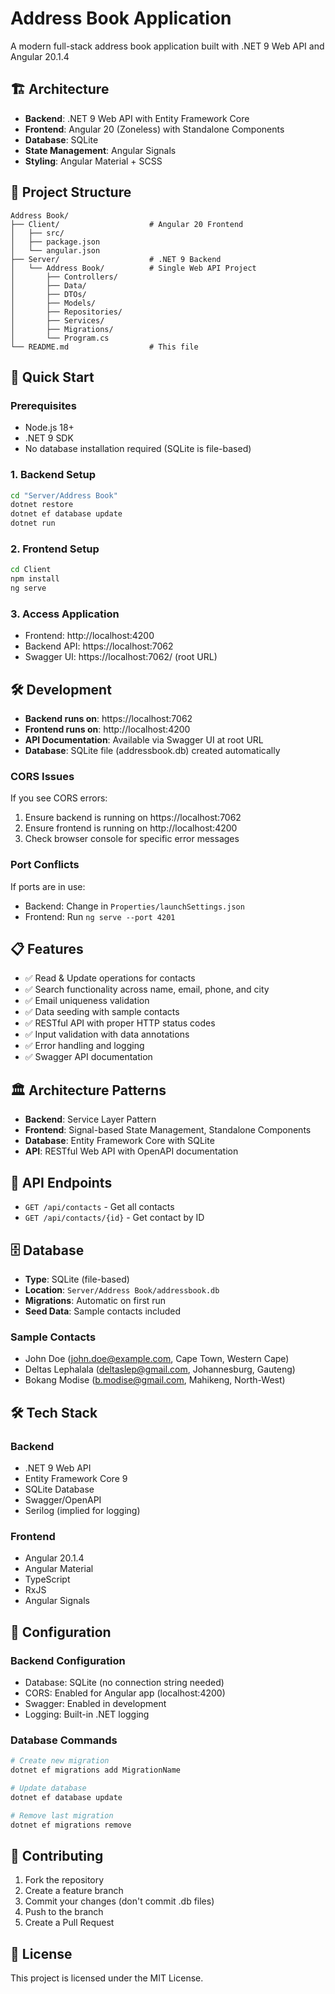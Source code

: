 # Address Book Application

A modern full-stack address book application built with .NET 9 Web API and Angular 20.1.4

## 🏗️ Architecture

- **Backend**: .NET 9 Web API with Entity Framework Core
- **Frontend**: Angular 20 (Zoneless) with Standalone Components
- **Database**: SQLite
- **State Management**: Angular Signals
- **Styling**: Angular Material + SCSS

## 📁 Project Structure

```
Address Book/
├── Client/                    # Angular 20 Frontend
│   ├── src/
│   ├── package.json
│   └── angular.json
├── Server/                    # .NET 9 Backend
│   └── Address Book/          # Single Web API Project
│       ├── Controllers/
│       ├── Data/
│       ├── DTOs/
│       ├── Models/
│       ├── Repositories/
│       ├── Services/
│       ├── Migrations/
│       └── Program.cs
└── README.md                  # This file
```

## 🚀 Quick Start

### Prerequisites
- Node.js 18+
- .NET 9 SDK
- No database installation required (SQLite is file-based)

### 1. Backend Setup
```bash
cd "Server/Address Book"
dotnet restore
dotnet ef database update
dotnet run
```

### 2. Frontend Setup
```bash
cd Client
npm install
ng serve
```

### 3. Access Application
- Frontend: http://localhost:4200
- Backend API: https://localhost:7062
- Swagger UI: https://localhost:7062/ (root URL)

## 🛠️ Development

- **Backend runs on**: https://localhost:7062
- **Frontend runs on**: http://localhost:4200
- **API Documentation**: Available via Swagger UI at root URL
- **Database**: SQLite file (addressbook.db) created automatically

### CORS Issues

If you see CORS errors:
1. Ensure backend is running on https://localhost:7062
2. Ensure frontend is running on http://localhost:4200
3. Check browser console for specific error messages

### Port Conflicts

If ports are in use:
- Backend: Change in `Properties/launchSettings.json`
- Frontend: Run `ng serve --port 4201`

## 📋 Features

- ✅ Read & Update operations for contacts
- ✅ Search functionality across name, email, phone, and city
- ✅ Email uniqueness validation
- ✅ Data seeding with sample contacts
- ✅ RESTful API with proper HTTP status codes
- ✅ Input validation with data annotations
- ✅ Error handling and logging
- ✅ Swagger API documentation

## 🏛️ Architecture Patterns

- **Backend**: Service Layer Pattern
- **Frontend**: Signal-based State Management, Standalone Components
- **Database**: Entity Framework Core with SQLite
- **API**: RESTful Web API with OpenAPI documentation

## 📝 API Endpoints

- `GET /api/contacts` - Get all contacts
- `GET /api/contacts/{id}` - Get contact by ID
<!-- - `GET /api/contacts/search?q={query}` - Search contacts
- `POST /api/contacts` - Create new contact
- `PUT /api/contacts/{id}` - Update contact
- `DELETE /api/contacts/{id}` - Delete contact -->

## 🗄️ Database

- **Type**: SQLite (file-based)
- **Location**: `Server/Address Book/addressbook.db`
- **Migrations**: Automatic on first run
- **Seed Data**: Sample contacts included

### Sample Contacts
- John Doe (john.doe@example.com, Cape Town, Western Cape)
- Deltas Lephalala (deltaslep@gmail.com, Johannesburg, Gauteng)
- Bokang Modise (b.modise@gmail.com, Mahikeng, North-West)

## 🛠️ Tech Stack

### Backend
- .NET 9 Web API
- Entity Framework Core 9
- SQLite Database
- Swagger/OpenAPI
- Serilog (implied for logging)

### Frontend
- Angular 20.1.4
- Angular Material
- TypeScript
- RxJS
- Angular Signals

## 🔧 Configuration

### Backend Configuration
- Database: SQLite (no connection string needed)
- CORS: Enabled for Angular app (localhost:4200)
- Swagger: Enabled in development
- Logging: Built-in .NET logging

### Database Commands
```bash
# Create new migration
dotnet ef migrations add MigrationName

# Update database
dotnet ef database update

# Remove last migration
dotnet ef migrations remove
```

## 🤝 Contributing

1. Fork the repository
2. Create a feature branch
3. Commit your changes (don't commit .db files)
4. Push to the branch
5. Create a Pull Request

## 📄 License

This project is licensed under the MIT License.